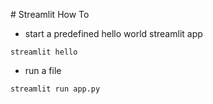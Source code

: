 # Streamlit How To
* start a predefined hello world streamlit app
```
streamlit hello
```
* run a file
```
streamlit run app.py
```